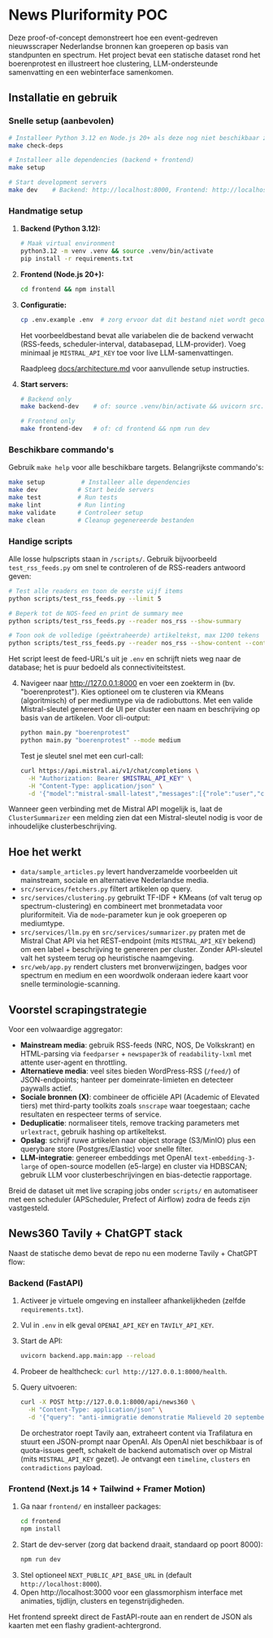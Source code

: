 # News Pluriformity POC

Deze proof-of-concept demonstreert hoe een event-gedreven nieuwsscraper Nederlandse bronnen kan groeperen op basis van standpunten en spectrum. Het project bevat een statische dataset rond het boerenprotest en illustreert hoe clustering, LLM-ondersteunde samenvatting en een webinterface samenkomen.

## Installatie en gebruik

### Snelle setup (aanbevolen)

```bash
# Installeer Python 3.12 en Node.js 20+ als deze nog niet beschikbaar zijn
make check-deps

# Installeer alle dependencies (backend + frontend)
make setup

# Start development servers
make dev    # Backend: http://localhost:8000, Frontend: http://localhost:3000
```

### Handmatige setup

1. **Backend (Python 3.12):**
   ```bash
   # Maak virtual environment
   python3.12 -m venv .venv && source .venv/bin/activate
   pip install -r requirements.txt
   ```

2. **Frontend (Node.js 20+):**
   ```bash
   cd frontend && npm install
   ```

3. **Configuratie:**
   ```bash
   cp .env.example .env  # zorg ervoor dat dit bestand niet wordt gecommit
   ```
   Het voorbeeldbestand bevat alle variabelen die de backend verwacht (RSS-feeds, scheduler-interval, databasepad, LLM-provider). Voeg minimaal je `MISTRAL_API_KEY` toe voor live LLM-samenvattingen.

   Raadpleeg [docs/architecture.md](docs/architecture.md) voor aanvullende setup instructies.

4. **Start servers:**
   ```bash
   # Backend only
   make backend-dev    # of: source .venv/bin/activate && uvicorn src.web.app:app --reload

   # Frontend only
   make frontend-dev   # of: cd frontend && npm run dev
   ```

### Beschikbare commando's

Gebruik `make help` voor alle beschikbare targets. Belangrijkste commando's:

```bash
make setup          # Installeer alle dependencies
make dev           # Start beide servers
make test          # Run tests
make lint          # Run linting
make validate      # Controleer setup
make clean         # Cleanup gegenereerde bestanden
```
### Handige scripts

Alle losse hulpscripts staan in `/scripts/`. Gebruik bijvoorbeeld `test_rss_feeds.py` om snel te controleren of de RSS-readers antwoord geven:

```bash
# Test alle readers en toon de eerste vijf items
python scripts/test_rss_feeds.py --limit 5

# Beperk tot de NOS-feed en print de summary mee
python scripts/test_rss_feeds.py --reader nos_rss --show-summary

# Toon ook de volledige (geëxtraheerde) artikeltekst, max 1200 tekens
python scripts/test_rss_feeds.py --reader nos_rss --show-content --content-limit 1200
```

Het script leest de feed-URL's uit je `.env` en schrijft niets weg naar de database; het is puur bedoeld als connectiviteitstest.

4. Navigeer naar http://127.0.0.1:8000 en voer een zoekterm in (bv. "boerenprotest"). Kies optioneel om te clusteren via KMeans (algoritmisch) of per mediumtype via de radiobuttons. Met een valide Mistral-sleutel genereert de UI per cluster een naam en beschrijving op basis van de artikelen.
   Voor cli-output:
   ```bash
   python main.py "boerenprotest"
   python main.py "boerenprotest" --mode medium
   ```
   Test je sleutel snel met een curl-call:
   ```bash
   curl https://api.mistral.ai/v1/chat/completions \
     -H "Authorization: Bearer $MISTRAL_API_KEY" \
     -H "Content-Type: application/json" \
     -d '{"model":"mistral-small-latest","messages":[{"role":"user","content":"Hallo Mistral"}]}'
   ```

Wanneer geen verbinding met de Mistral API mogelijk is, laat de `ClusterSummarizer` een melding zien dat een Mistral-sleutel nodig is voor de inhoudelijke clusterbeschrijving.

## Hoe het werkt

- `data/sample_articles.py` levert handverzamelde voorbeelden uit mainstream, sociale en alternatieve Nederlandse media.
- `src/services/fetchers.py` filtert artikelen op query.
- `src/services/clustering.py` gebruikt TF-IDF + KMeans (of valt terug op spectrum-clustering) en combineert met bronmetadata voor pluriformiteit. Via de `mode`-parameter kun je ook groeperen op mediumtype.
- `src/services/llm.py` en `src/services/summarizer.py` praten met de Mistral Chat API via het REST-endpoint (mits `MISTRAL_API_KEY` bekend) om een label + beschrijving te genereren per cluster. Zonder API-sleutel valt het systeem terug op heuristische naamgeving.
- `src/web/app.py` rendert clusters met bronverwijzingen, badges voor spectrum en medium en een woordwolk onderaan iedere kaart voor snelle terminologie-scanning.

## Voorstel scrapingstrategie

Voor een volwaardige aggregator:

- **Mainstream media**: gebruik RSS-feeds (NRC, NOS, De Volkskrant) en HTML-parsing via `feedparser` + `newspaper3k` of `readability-lxml` met attente user-agent en throttling.
- **Alternatieve media**: veel sites bieden WordPress-RSS (`/feed/`) of JSON-endpoints; hanteer per domeinrate-limieten en detecteer paywalls actief.
- **Sociale bronnen (X)**: combineer de officiële API (Academic of Elevated tiers) met third-party toolkits zoals `snscrape` waar toegestaan; cache resultaten en respecteer terms of service.
- **Deduplicatie**: normaliseer titels, remove tracking parameters met `urlextract`, gebruik hashing op artikeltekst.
- **Opslag**: schrijf ruwe artikelen naar object storage (S3/MinIO) plus een querybare store (Postgres/Elastic) voor snelle filter.
- **LLM-integratie**: genereer embeddings met OpenAI `text-embedding-3-large` of open-source modellen (e5-large) en cluster via HDBSCAN; gebruik LLM voor clusterbeschrijvingen en bias-detectie rapportage.

Breid de dataset uit met live scraping jobs onder `scripts/` en automatiseer met een scheduler (APScheduler, Prefect of Airflow) zodra de feeds zijn vastgesteld.

## News360 Tavily + ChatGPT stack

Naast de statische demo bevat de repo nu een moderne Tavily + ChatGPT flow:

### Backend (FastAPI)

1. Activeer je virtuele omgeving en installeer afhankelijkheden (zelfde `requirements.txt`).
2. Vul in `.env` in elk geval `OPENAI_API_KEY` en `TAVILY_API_KEY`.
3. Start de API:
   ```bash
   uvicorn backend.app.main:app --reload
   ```
4. Probeer de healthcheck: `curl http://127.0.0.1:8000/health`.
5. Query uitvoeren:
   ```bash
   curl -X POST http://127.0.0.1:8000/api/news360 \
     -H "Content-Type: application/json" \
     -d '{"query": "anti-immigratie demonstratie Malieveld 20 september 2025"}'
   ```

   De orchestrator roept Tavily aan, extraheert content via Trafilatura en stuurt een JSON-prompt naar OpenAI. Als OpenAI niet beschikbaar is of quota-issues geeft, schakelt de backend automatisch over op Mistral (mits `MISTRAL_API_KEY` gezet). Je ontvangt een `timeline`, `clusters` en `contradictions` payload.

### Frontend (Next.js 14 + Tailwind + Framer Motion)

1. Ga naar `frontend/` en installeer packages:
   ```bash
   cd frontend
   npm install
   ```
2. Start de dev-server (zorg dat backend draait, standaard op poort 8000):
   ```bash
   npm run dev
   ```
3. Stel optioneel `NEXT_PUBLIC_API_BASE_URL` in (default `http://localhost:8000`).
4. Open http://localhost:3000 voor een glassmorphism interface met animaties, tijdlijn, clusters en tegenstrijdigheden.

Het frontend spreekt direct de FastAPI-route aan en rendert de JSON als kaarten met een flashy gradient-achtergrond.

